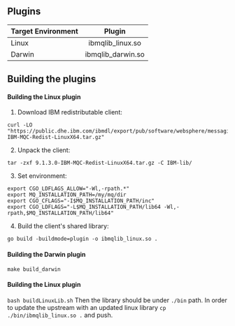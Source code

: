 ## Plugins
| Target Environment   |      Plugin         |
|----------------------|:-------------------:|
| Linux                |  ibmqlib_linux.so   | 
| Darwin               |  ibmqlib_darwin.so  |

## Building the plugins

#### Building the Linux plugin
1. Download IBM redistributable client:
```
curl -LO "https://public.dhe.ibm.com/ibmdl/export/pub/software/websphere/messaging/mqdev/redist/9.1.3.0-IBM-MQC-Redist-LinuxX64.tar.gz"
```
2. Unpack the client:
```
tar -zxf 9.1.3.0-IBM-MQC-Redist-LinuxX64.tar.gz -C IBM-lib/
```
3. Set environment:
```
export CGO_LDFLAGS_ALLOW="-Wl,-rpath.*"
export MQ_INSTALLATION_PATH=/my/mq/dir
export CGO_CFLAGS="-I$MQ_INSTALLATION_PATH/inc"
export CGO_LDFLAGS="-L$MQ_INSTALLATION_PATH/lib64 -Wl,-rpath,$MQ_INSTALLATION_PATH/lib64"
```
4. Build the client's shared library:
```
go build -buildmode=plugin -o ibmqlib_linux.so .
```

#### Building the Darwin plugin
`make build_darwin`

#### Building the Linux plugin
`bash buildLinuxLib.sh`
Then the library should be under `./bin` path. In order to update the
 upstream with an updated linux library `cp ./bin/ibmqlib_linux.so .` and push.